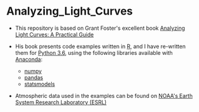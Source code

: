 # Analyzing_Light_Curves

* This repository is based on Grant Foster's excellent book [Analyzing Light Curves: A Practical Guide](http://www.lulu.com/us/en/shop/grant-foster/analyzing-light-curves-a-practical-guide/paperback/product-11037112.html)

* His book presents code examples written in [R](https://www.r-project.org/), and I have re-written them for [Python 3.6](https://www.python.org/downloads/release/python-360/), using the following libraries available with [Anaconda](https://www.continuum.io/downloads):
   * [numpy](http://www.numpy.org/)
   * [pandas](http://pandas.pydata.org/)
   * [statsmodels](http://statsmodels.sourceforge.net/)

* Atmospheric data used in the examples can be found on [NOAA's Earth System Research Laboratory (ESRL)](https://www.esrl.noaa.gov/gmd/ccgg/trends/data.html)
